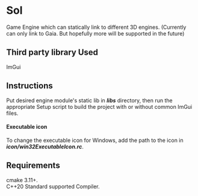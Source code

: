 # Sol
Game Engine which can statically link to different 3D engines. (Currently can only link to Gaia. But hopefully more will be supported in the future)

## Third party library Used
ImGui

## Instructions
Put desired engine module's static lib in ***libs*** directory, then run the appropriate Setup script to build the project with or without common ImGui files.

#### Executable icon
To change the executable icon for Windows, add the path to the icon in ***icon/win32ExecutableIcon.rc***.

## Requirements
cmake 3.11+.\
C++20 Standard supported Compiler.
